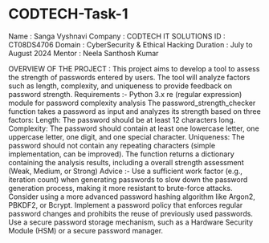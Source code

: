 # CODTECH-Task-1
Name : Sanga Vyshnavi
Company : CODTECH IT SOLUTIONS
ID : CT08DS4706
Domain : CyberSecurity & Ethical Hacking
Duration : July to August 2024
Mentor : Neela Santhosh Kumar

OVERVIEW OF THE PROJECT :
This project aims to develop a tool to assess the strength of passwords entered by users. The tool will analyze factors such as length, complexity, and uniqueness to provide feedback on password strength.
Requirements :-
Python 3.x
re (regular expression) module for password complexity analysis
The password_strength_checker function takes a password as input and analyzes its strength based on three factors:
Length: The password should be at least 12 characters long.
Complexity: The password should contain at least one lowercase letter, one uppercase letter, one digit, and one special character.
Uniqueness: The password should not contain any repeating characters (simple implementation, can be improved).
The function returns a dictionary containing the analysis results, including a overall strength assessment (Weak, Medium, or Strong)
Advice :-
Use a sufficient work factor (e.g., iteration count) when generating passwords to slow down the password generation process, making it more resistant to brute-force attacks.
Consider using a more advanced password hashing algorithm like Argon2, PBKDF2, or Bcrypt.
Implement a password policy that enforces regular password changes and prohibits the reuse of previously used passwords.
Use a secure password storage mechanism, such as a Hardware Security Module (HSM) or a secure password manager.
